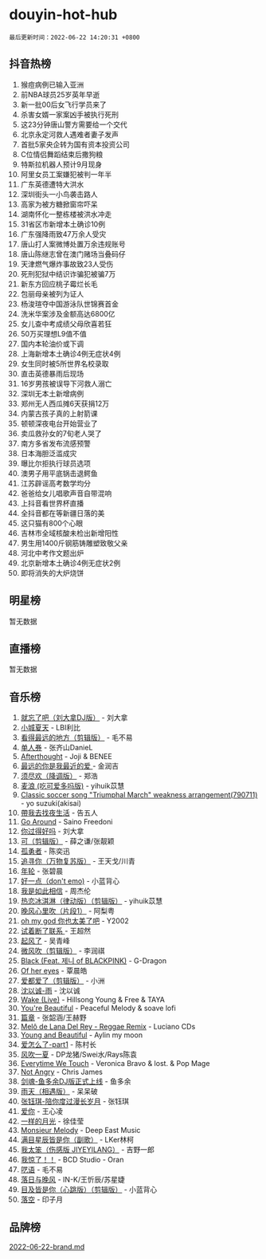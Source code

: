 # douyin-hot-hub

`最后更新时间：2022-06-22 14:20:31 +0800`

## 抖音热榜

1. 猴痘病例已输入亚洲
1. 前NBA球员25岁英年早逝
1. 新一批00后女飞行学员来了
1. 杀害女婿一家案凶手被执行死刑
1. 这23分钟唐山警方需要给一个交代
1. 北京永定河救人遇难者妻子发声
1. 首批5家央企转为国有资本投资公司
1. C位情侣舞蹈结束后撒狗粮
1. 特斯拉机器人预计9月现身
1. 阿里女员工案嫌犯被判一年半
1. 广东英德遭特大洪水
1. 深圳街头一小鸟袭击路人
1. 高家为被方糖掀窗帘吓呆
1. 湖南怀化一整栋楼被洪水冲走
1. 31省区市新增本土确诊10例
1. 广东强降雨致47万余人受灾
1. 唐山打人案微博处置万余违规账号
1. 唐山陈继志曾在澳门赌场当叠码仔
1. 天津燃气爆炸事故致23人受伤
1. 死刑犯狱中结识诈骗犯被骗7万
1. 新东方回应桃子霉烂长毛
1. 包丽母亲被列为证人
1. 杨浚瑄夺中国游泳队世锦赛首金
1. 洗米华案涉及金额高达6800亿
1. 女儿查中考成绩父母欣喜若狂
1. 50万买理想L9值不值
1. 国内本轮油价或下调
1. 上海新增本土确诊4例无症状4例
1. 女生同时被5所世界名校录取
1. 直击英德暴雨后现场
1. 16岁男孩被误导下河救人溺亡
1. 深圳无本土新增病例
1. 郑州无人西瓜摊6天获捐12万
1. 内蒙古孩子真的上射箭课
1. 顿顿深夜电台开始营业了
1. 卖瓜救孙女的7旬老人哭了
1. 南方多省发布流感预警
1. 日本海胆泛滥成灾
1. 曝比尔拒执行球员选项
1. 澳男子用平底锅击退鳄鱼
1. 江苏辟谣高考数学均分
1. 爸爸给女儿唱歌声音自带混响
1. 上抖音看世界杯直播
1. 全抖音都在等新疆日落的美
1. 这只猫有800个心眼
1. 吉林市全域核酸未检出新增阳性
1. 男生用1400斤钢筋铸雕塑致敬父亲
1. 河北中考作文题出炉
1. 北京新增本土确诊4例无症状2例
1. 即将消失的大炉烧饼

## 明星榜

暂无数据

## 直播榜

暂无数据

## 音乐榜

1. [就忘了吧（刘大拿DJ版）]() - 刘大拿
1. [小城夏天]() - LBI利比
1. [看得最远的地方（剪辑版）](https://sf6-cdn-tos.douyinstatic.com/obj/tos-cn-ve-2774/7e3cdc91401846d0a5a08ac34c7105ad) - 毛不易
1. [单人券]() - 张齐山DanieL
1. [Afterthought](https://sf6-cdn-tos.douyinstatic.com/obj/tos-cn-ve-2774/5b832cdf45494148ba3c17fc04eec659) - Joji & BENEE
1. [最远的你是我最近的爱 ]() - 金润吉
1. [须尽欢（降调版）]() - 郑浩
1. [麦浪 (吃可爱多吗版)](https://sf6-cdn-tos.douyinstatic.com/obj/tos-cn-ve-2774/fb2bf2aaa2854aaa8ec0fcfabbee4bd8) - yihuik苡慧
1. [Classic soccer song "Triumphal March" weakness arrangement(790711)](https://sf3-cdn-tos.douyinstatic.com/obj/tos-cn-ve-2774/7881e2ee1b664fe9ae8d0b4e47c46751) - yo suzuki(akisai)
1. [帶我去找夜生活]() - 告五人
1. [Go Around](https://sf3-cdn-tos.douyinstatic.com/obj/tos-cn-ve-2774/1a48011be7d94d03931c3f9658371558) - Saino Freedoni
1. [你过得好吗]() - 刘大拿
1. [可（剪辑版）]() - 薛之谦/张靓颖
1. [孤勇者]() - 陈奕迅
1. [追寻你（万物复苏版）](https://sf3-cdn-tos.douyinstatic.com/obj/tos-cn-ve-2774/cfb22ccf85784f2f83bcefe9ad675822) - 王天戈/川青
1. [年轮]() - 张碧晨
1. [好一点（don't emo)]() - 小蓝背心
1. [我是如此相信]() - 周杰伦
1. [热恋冰淇淋（律动版）（剪辑版）](https://sf3-cdn-tos.douyinstatic.com/obj/tos-cn-ve-2774/f1d2a591fa43439b995217ebd60b28d8) - yihuik苡慧
1. [晚风心里吹（片段1）](https://sf6-cdn-tos.douyinstatic.com/obj/tos-cn-ve-2774/504672ab830c472fa6a5870195b458a9) - 阿梨粤
1. [oh my god 你也太美了吧]() - Y2002
1. [试着断了联系 ]() - 王超然
1. [起风了]() - 吴青峰
1. [微风吹（剪辑版）]() - 李润祺
1. [Black (Feat. 제니 of BLACKPINK)](https://sf6-cdn-tos.douyinstatic.com/obj/tos-cn-ve-2774/97b52b90d39643a192d08ab8c9b08678) - G-Dragon
1. [Of her eyes]() - 覃晨皓
1. [爱都爱了（剪辑版）](https://sf6-cdn-tos.douyinstatic.com/obj/tos-cn-ve-2774/ea838a8eccd2486f8d7aa26551f04225) - 小洲
1. [沈以诚-雨](https://sf6-cdn-tos.douyinstatic.com/obj/tos-cn-ve-2774/12ca00e82fc34bd4880d181c2afaff1d) - 沈以诚
1. [Wake (Live)]() - Hillsong Young & Free & TAYA
1. [You're Beautiful](https://sf6-cdn-tos.douyinstatic.com/obj/tos-cn-ve-2774/956433a3bed543cc83d1cb4d719d7580) - Peaceful Melody & soave lofi
1. [篇章](https://sf6-cdn-tos.douyinstatic.com/obj/tos-cn-ve-2774/6cd3e3ba67254449ae2883146305ac06) - 张韶涵/王赫野
1. [Melô de Lana Del Rey - Reggae Remix](https://sf6-cdn-tos.douyinstatic.com/obj/tos-cn-ve-2774/8ee0eb2f5e704f54a7bf3dc9d3253032) - Luciano CDs
1. [Young and Beautiful](https://sf3-cdn-tos.douyinstatic.com/obj/tos-cn-ve-2774/49bd7f88437f4d86982fa511270b36fd) - Aylin my moon
1. [爱怎么了-part1]() - 陈村长
1. [风吹一夏](https://sf6-cdn-tos.douyinstatic.com/obj/tos-cn-ve-2774/64b5a4609eb843c29c974d39d4d5d058) - DP龙猪/Swei水/Rays陈袁
1. [Everytime We Touch](https://sf6-cdn-tos.douyinstatic.com/obj/tos-cn-ve-2774/c75ab010a32d4437a8c98ef5c7b40478) - Veronica Bravo & lost. & Pop Mage
1. [Not Angry](https://sf3-cdn-tos.douyinstatic.com/obj/tos-cn-ve-2774/651f30a826dc43cbb6becf6b048f9541) - Chris James
1. [剑魂-鱼多余DJ版正式上线]() - 鱼多余
1. [雨天（相遇版）]() - 呆呆破
1. [张钰琪-陪你度过漫长岁月]() - 张钰琪
1. [爱你](https://sf6-cdn-tos.douyinstatic.com/obj/tos-cn-ve-2774/738d8b240f1e4519b44cf31c84e02e24) - 王心凌
1. [一样的月光]() - 徐佳莹
1. [Monsieur Melody]() - Deep East Music
1. [满目星辰皆是你（副歌）](https://sf6-cdn-tos.douyinstatic.com/obj/tos-cn-ve-2774/f750c9d3284c45dd99ebf8d39f9dbe68) - LKer林柯
1. [我太笨（伤感版 JIYEYILANG）]() - 吉野一郎
1. [我惊了！！](https://sf6-cdn-tos.douyinstatic.com/obj/tos-cn-ve-2774/4ed69e350acd4332ae6e3f6e2a7856ce) - BCD Studio - Oran
1. [呓语]() - 毛不易
1. [落日与晚风](https://sf6-cdn-tos.douyinstatic.com/obj/tos-cn-ve-2774/c0df4d955e5e4cda94db402d63b71b53) - IN-K/王忻辰/苏星婕
1. [目及皆是你（心跳版）（剪辑版）]() - 小蓝背心
1. [落空](https://sf3-cdn-tos.douyinstatic.com/obj/tos-cn-ve-2774/1ab7e60e92a0457698fa2e39f0c0ccae) - 印子月

## 品牌榜

[2022-06-22-brand.md](2022-06-22-brand.md)
